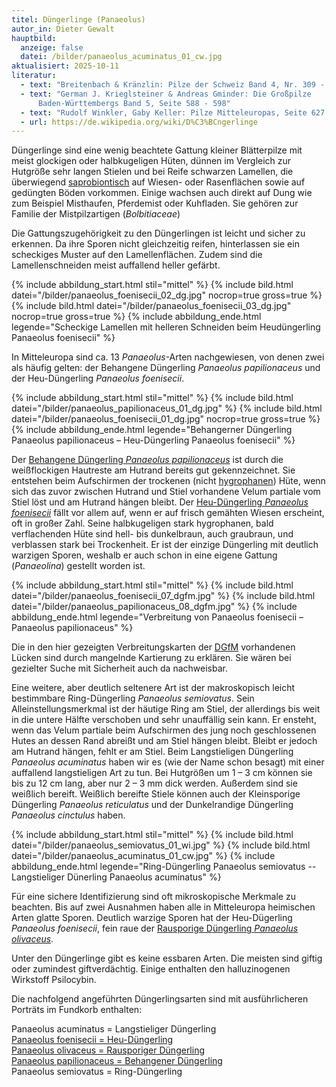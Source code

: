 ```yaml
---
titel: Düngerlinge (Panaeolus)
autor_in: Dieter Gewalt
hauptbild:
  anzeige: false
  datei: /bilder/panaeolus_acuminatus_01_cw.jpg
aktualisiert: 2025-10-11
literatur:
  - text: "Breitenbach & Kränzlin: Pilze der Schweiz Band 4, Nr. 309 - 318"
  - text: "German J. Krieglsteiner & Andreas Gminder: Die Großpilze
      Baden-Württembergs Band 5, Seite 588 - 598"
  - text: "Rudolf Winkler, Gaby Keller: Pilze Mitteleuropas, Seite 627 – 630"
  - url: https://de.wikipedia.org/wiki/D%C3%BCngerlinge
---
```

Düngerlinge sind eine wenig beachtete Gattung kleiner Blätterpilze mit meist glockigen oder halbkugeligen Hüten, dünnen im Vergleich zur Hutgröße sehr langen Stielen und bei Reife schwarzen Lamellen, die überwiegend [saprobiontisch](saprobiontisch "Glossar") auf Wiesen- oder Rasenflächen sowie auf gedüngten Böden vorkommen. Einige wachsen auch direkt auf Dung wie zum Beispiel Misthaufen, Pferdemist oder Kuhfladen. Sie gehören zur Familie der Mistpilzartigen (*Bolbitiaceae*)

Die Gattungszugehörigkeit zu den Düngerlingen ist leicht und sicher zu erkennen. Da ihre Sporen nicht gleichzeitig reifen, hinterlassen sie ein scheckiges Muster auf den Lamellenflächen. Zudem sind die Lamellenschneiden meist auffallend heller gefärbt.

{% include abbildung_start.html stil="mittel" %}
{% include bild.html datei="/bilder/panaeolus_foenisecii_02_dg.jpg" nocrop=true gross=true %}
{% include bild.html datei="/bilder/panaeolus_foenisecii_03_dg.jpg" nocrop=true gross=true %}
{% include abbildung_ende.html legende="Scheckige Lamellen mit helleren Schneiden beim Heudüngerling Panaeolus foenisecii" %}

In Mitteleuropa sind ca. 13 *Panaeolus*-Arten nachgewiesen, von denen zwei als häufig gelten: der Behangene Düngerling *Panaeolus papilionaceus* und der Heu-Düngerling *Panaeolus foenisecii*.

{% include abbildung_start.html stil="mittel" %}
{% include bild.html datei="/bilder/panaeolus_papilionaceus_01_dg.jpg" %}
{% include bild.html datei="/bilder/panaeolus_foenisecii_01_dg.jpg" nocrop=true gross=true %}
{% include abbildung_ende.html legende="Behangerner Düngerling Panaeolus papilionaceus – Heu-Düngerling Panaeolus foenisecii" %}

Der [Behangene Düngerling *Panaeolus papilionaceus*](/pilze/panaeolus-papilionaceus-behangener-düngerling-glocken-düngerling) ist durch die weißflockigen Hautreste am Hutrand bereits gut gekennzeichnet. Sie entstehen beim Aufschirmen der trockenen (nicht [hygrophanen](hygrophan "Glossar")) Hüte, wenn sich das zuvor zwischen Hutrand und Stiel vorhandene Velum partiale vom Stiel löst und am Hutrand hängen bleibt. Der [Heu-Düngerling *Panaeolus foenisecii*](/pilze/panaeolus-foenisecii-heu-düngerling) fällt vor allem auf, wenn er auf frisch gemähten Wiesen erscheint, oft in großer Zahl. Seine halbkugeligen stark hygrophanen, bald verflachenden Hüte sind hell- bis dunkelbraun, auch graubraun, und verblassen stark bei Trockenheit. Er ist der einzige Düngerling mit deutlich warzigen Sporen, weshalb er auch schon in eine eigene Gattung (*Panaeolina*) gestellt worden ist.

{% include abbildung_start.html stil="mittel" %}
{% include bild.html datei="/bilder/panaeolus_foenisecii_07_dgfm.jpg" %}
{% include bild.html datei="/bilder/panaeolus_papilionaceus_08_dgfm.jpg" %}
{% include abbildung_ende.html legende="Verbreitung von Panaeolus foenisecii – Panaeolus papilionaceus" %}

Die in den hier gezeigten Verbreitungskarten der [DGfM](DGfM "Glossar") vorhandenen Lücken sind durch mangelnde Kartierung zu erklären. Sie wären bei gezielter Suche mit Sicherheit auch da nachweisbar.

Eine weitere, aber deutlich seltenere Art ist der makroskopisch leicht bestimmbare Ring-Düngerling *Panaeolus semiovatus*. Sein Alleinstellungsmerkmal ist der häutige Ring am Stiel, der allerdings bis weit in die untere Hälfte verschoben und sehr unauffällig sein kann. Er ensteht, wenn das Velum partiale beim Aufschirmen des jung noch geschlossenen Hutes an dessen Rand abreißt und am Stiel hängen bleibt. Bleibt er jedoch am Hutrand hängen, fehlt er am Stiel. Beim Langstieligen Düngerling *Panaeolus acuminatus* haben wir es (wie der Name schon besagt) mit einer auffallend langstieligen Art zu tun. Bei Hutgrößen um 1 – 3 cm können sie bis zu 12 cm lang, aber nur 2 – 3 mm dick werden. Außerdem sind sie weißlich bereift. Weißlich bereifte Stiele können auch der Kleinsporige Düngerling *Panaeolus reticulatus* und der Dunkelrandige Düngerling *Panaeolus cinctulus* haben.

{% include abbildung_start.html stil="mittel" %}
{% include bild.html datei="/bilder/panaeolus_semiovatus_01_wi.jpg" %}
{% include bild.html datei="/bilder/panaeolus_acuminatus_01_cw.jpg" %}
{% include abbildung_ende.html legende="Ring-Düngerling Panaeolus semiovatus -- Langstieliger Dünerling Panaeolus acuminatus" %}

Für eine sichere Identifizierung sind oft mikroskopische Merkmale zu beachten. Bis auf zwei Ausnahmen haben alle in Mitteleuropa heimischen Arten glatte Sporen. Deutlich warzige Sporen hat der Heu-Dügerling *Panaeolus foenisecii*, fein raue der [Rausporige Düngerling *Panaeolus olivaceus*](/pilze/panaeolus-olivaceus-rausporiger-düngerling).

Unter den Düngerlinge gibt es keine essbaren Arten. Die meisten sind giftig oder zumindest giftverdächtig. Einige enthalten den halluzinogenen Wirkstoff Psilocybin.

Die nachfolgend angeführten Düngerlingsarten sind mit ausführlicheren Porträts im Fundkorb enthalten:

Panaeolus acuminatus = Langstieliger Düngerling  
[Panaeolus foenisecii = Heu-Düngerling](/pilze/panaeolus-foenisecii-heu-düngerling)  
[Panaeolus olivaceus = Rausporiger Düngerling](/pilze/panaeolus-olivaceus-rausporiger-düngerling)  
[Panaeolus papilionaceus = Behangener Düngerling](/pilze/panaeolus-papilionaceus-behangener-düngerling-glocken-düngerling)  
Panaeolus semiovatus = Ring-Düngerling